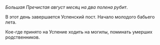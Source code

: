 _Большая Пречистая август месяц на два полена рубит_.

В этот день завершается Успенский пост. Начало молодого бабьего лета.

Кое-где принято на Успение ходить на могилы, поминать умерших родственников.